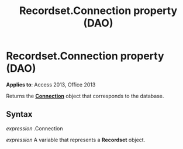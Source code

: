 ﻿---
title: Recordset.Connection property (DAO)
TOCTitle: Connection Property
ms:assetid: 3d757283-761c-dc79-bb1e-5e607edbb0db
ms:mtpsurl: https://msdn.microsoft.com/library/Ff192710(v=office.15)
ms:contentKeyID: 48544347
ms.date: 09/18/2015
mtps_version: v=office.15
f1_keywords:
- dao360.chm1053579
f1_categories:
- Office.Version=v15
---

# Recordset.Connection property (DAO)


**Applies to**: Access 2013, Office 2013

Returns the **[Connection](connection-object-dao.md)** object that corresponds to the database.

## Syntax

*expression* .Connection

*expression* A variable that represents a **Recordset** object.

